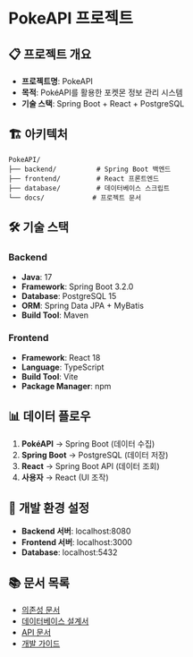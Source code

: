 # PokeAPI 프로젝트

## 📋 프로젝트 개요
- **프로젝트명**: PokeAPI
- **목적**: PokéAPI를 활용한 포켓몬 정보 관리 시스템
- **기술 스택**: Spring Boot + React + PostgreSQL

## 🏗️ 아키텍처
```
PokeAPI/
├── backend/          # Spring Boot 백엔드
├── frontend/         # React 프론트엔드
├── database/         # 데이터베이스 스크립트
└── docs/            # 프로젝트 문서
```

## 🛠️ 기술 스택
### Backend
- **Java**: 17
- **Framework**: Spring Boot 3.2.0
- **Database**: PostgreSQL 15
- **ORM**: Spring Data JPA + MyBatis
- **Build Tool**: Maven

### Frontend
- **Framework**: React 18
- **Language**: TypeScript
- **Build Tool**: Vite
- **Package Manager**: npm

## 📊 데이터 플로우
1. **PokéAPI** → Spring Boot (데이터 수집)
2. **Spring Boot** → PostgreSQL (데이터 저장)
3. **React** → Spring Boot API (데이터 조회)
4. **사용자** → React (UI 조작)

## 🚀 개발 환경 설정
- **Backend 서버**: localhost:8080
- **Frontend 서버**: localhost:3000
- **Database**: localhost:5432

## 📚 문서 목록
- [의존성 문서](./dependencies.md)
- [데이터베이스 설계서](./database-design.md)
- [API 문서](./api-documentation.md)
- [개발 가이드](./development-guide.md) 